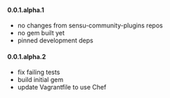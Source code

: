 #### 0.0.1.alpha.1

* no changes from sensu-community-plugins repos
* no gem built yet
* pinned development deps

#### 0.0.1.alpha.2

* fix failing tests
* build initial gem
* update Vagrantfile to use Chef
